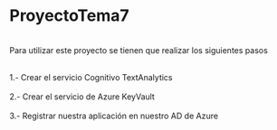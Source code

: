 # ProyectoTema7

<br>Para utilizar este proyecto se tienen que realizar los siguientes pasos</br>

<br>1.- Crear el servicio Cognitivo TextAnalytics</br>
<br>2.- Crear el servicio de Azure KeyVault</br>
<br>3.- Registrar nuestra aplicación en nuestro AD de Azure</br>

